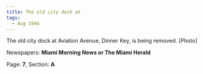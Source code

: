 ```yaml
---  
title: The old city dock at  
tags:  
  - Aug 1946  
---  
```

  
The old city dock at Aviation Avenue, Dinner Key, is being removed. [Photo]  
  
Newspapers: **Miami Morning News or The Miami Herald**  
  
Page: **7**, Section: **A** 
